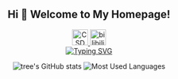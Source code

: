 <h2 align="center">Hi 👋 Welcome to My Homepage!</h2>

<div align="center">
  <span>
    <a href="https://blog.csdn.net/ET_Endeavoring">
      <img src="https://blog.csdn.net/favicon.ico" alt="CSDN" width="32" height="32">
    </a>
  </span>
  <span>
    <a href="https://space.bilibili.com/16030836">
      <img src="https://www.bilibili.com/favicon.ico" alt="bilibili" width="32" height="32">
    </a>
  </span>
</div>

<div align="center">
<a href="https://git.io/typing-svg"><img src="https://readme-typing-svg.herokuapp.com?font=Roboto&weight=500&size=27&pause=1000&color=EE674D&center=true&width=435&lines=%E9%82%A3%E5%A5%BD%E5%95%8A%E4%BB%96%E8%BF%87%E6%B1%9F%E6%88%91%E4%B9%9F%E8%BF%87%E6%B1%9F!" alt="Typing SVG" /></a>
</div>

<p align="center">
    <img src="https://github-readme-stats.vercel.app/api?username=onlyet&show_icons=true&hide=contribs&include_all_commits=false&bg_color=30,e96443,904e95&title_color=fff&text_color=fff" alt="tree's GitHub stats">
    <img src="https://github-readme-stats.vercel.app/api/top-langs/?username=onlyet&langs_count=2&line_height=65&size_weight=0.5&count_weight=0.5&bg_color=30,e96443,904e95&title_color=fff&text_color=fff" alt="Most Used Languages">
</p>


